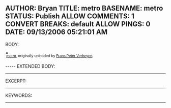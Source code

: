 AUTHOR: Bryan
TITLE: metro
BASENAME: metro
STATUS: Publish
ALLOW COMMENTS: 1
CONVERT BREAKS: __default__
ALLOW PINGS: 0
DATE: 09/13/2006 05:21:01 AM
-----
BODY:
<style type="text/css">
.flickr-photo { border: solid 2px #000000; }
.flickr-yourcomment { }
.flickr-frame { text-align: left; padding: 3px; }
.flickr-caption { font-size: 0.8em; margin-top: 0px; }
</style>

<div class="flickr-frame">
	<a href="http://www.flickr.com/photos/frans-peter-verheyen/223619128/" title="photo sharing"><img src="http://static.flickr.com/78/223619128_a7d28ca870.jpg" class="flickr-photo" alt="" /></a>
<br />
	<span class="flickr-caption"><a href="http://www.flickr.com/photos/frans-peter-verheyen/223619128/">metro</a>, originally uploaded by <a href="http://www.flickr.com/people/frans-peter-verheyen/">Frans Peter Verheyen</a>.</span>
</div>
				
<p class="flickr-yourcomment">
	
</p>
-----
EXTENDED BODY:

-----
EXCERPT:

-----
KEYWORDS:

-----


